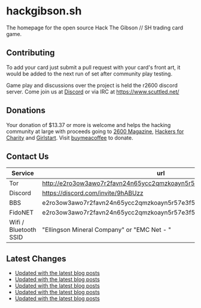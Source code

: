 # hackgibson.sh
The homepage for the open source Hack The Gibson // SH trading card game.


## Contributing

To add your card just submit a pull request with your card's front art, it would be added to the next run of set after community play testing.

Game play and discussions over the project is held the r2600 discord server. Come join us at [Discord](https://discord.com/invite/9hABUzz) or via IRC at https://www.scuttled.net/


## Donations

Your donation of $13.37 or more is welcome and helps the hacking community at large with proceeds going to [2600 Magazine](https://2600.com/), [Hackers for Charity](https://hackersforcharity.org) and [Girlstart](https://girlstart.org).  Visit [buymeacoffee](https://www.buymeacoffee.com/hackgibson.sh) to donate.


## Contact Us

Service | url
-|-
Tor | http://e2ro3ow3awo7r2favn24n65ycc2qmzkoayn5r57e3f56nvjwdcgg32ad.onion
Discord | https://discord.com/invite/9hABUzz
BBS | e2ro3ow3awo7r2favn24n65ycc2qmzkoayn5r57e3f56nvjwdcgg32ad.onion:23
FidoNET | e2ro3ow3awo7r2favn24n65ycc2qmzkoayn5r57e3f56nvjwdcgg32ad.onion:24554
Wifi / Bluetooth SSID | "Ellingson Mineral Company" or "EMC Net - <fidonet address>"

## Latest Changes
<!-- BLOG-POST-LIST:START -->
- [Updated with the latest blog posts](https://github.com/DFW2600/hackgibson.sh/commit/7ce997b94f6febf4f0ccb7edca9ede29fe0bd3b2)
- [Updated with the latest blog posts](https://github.com/DFW2600/hackgibson.sh/commit/fbc69b3ad3c3feccdc26e16de94820e6ecb757c5)
- [Updated with the latest blog posts](https://github.com/DFW2600/hackgibson.sh/commit/2d09f53b824bc312f241621f8ea2167d8ca74200)
- [Updated with the latest blog posts](https://github.com/DFW2600/hackgibson.sh/commit/c2f9c117a1f5648e91a2c59d6dd7d1f30de537e9)
- [Updated with the latest blog posts](https://github.com/DFW2600/hackgibson.sh/commit/715afb0f81396e9fb5bf439b7852527bf16da963)
<!-- BLOG-POST-LIST:END -->
